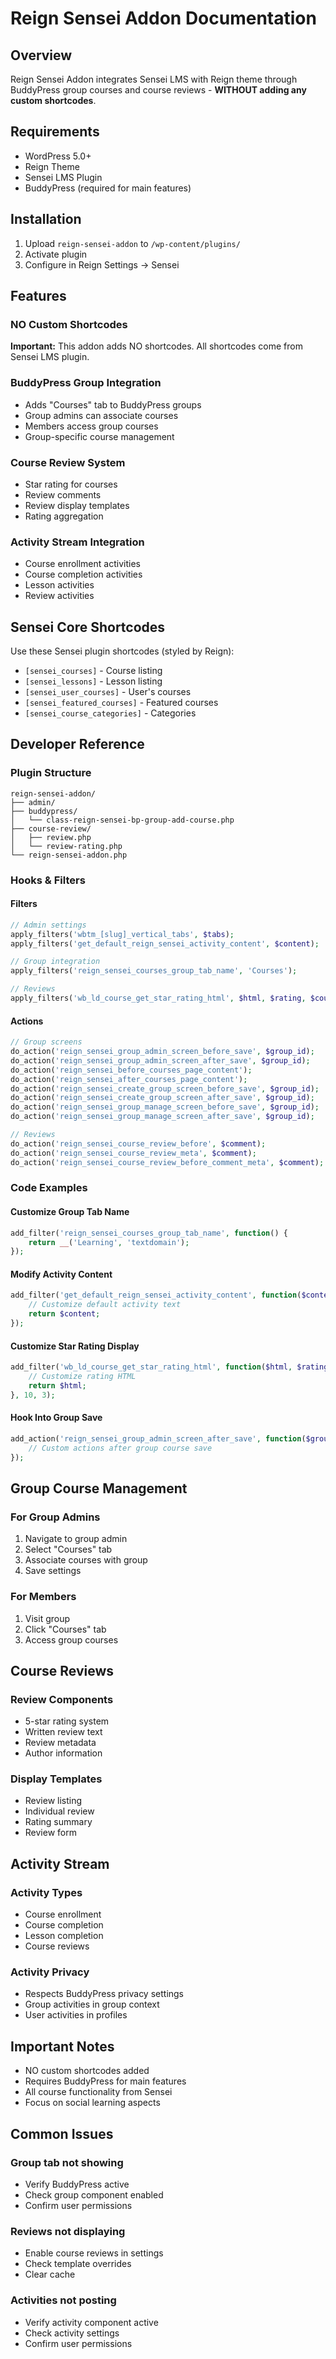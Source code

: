 # Reign Sensei Addon Documentation

## Overview
Reign Sensei Addon integrates Sensei LMS with Reign theme through BuddyPress group courses and course reviews - **WITHOUT adding any custom shortcodes**.

## Requirements
- WordPress 5.0+
- Reign Theme
- Sensei LMS Plugin
- BuddyPress (required for main features)

## Installation
1. Upload `reign-sensei-addon` to `/wp-content/plugins/`
2. Activate plugin
3. Configure in Reign Settings → Sensei

## Features

### NO Custom Shortcodes
**Important:** This addon adds NO shortcodes. All shortcodes come from Sensei LMS plugin.

### BuddyPress Group Integration
- Adds "Courses" tab to BuddyPress groups
- Group admins can associate courses
- Members access group courses
- Group-specific course management

### Course Review System
- Star rating for courses
- Review comments
- Review display templates
- Rating aggregation

### Activity Stream Integration
- Course enrollment activities
- Course completion activities
- Lesson activities
- Review activities

## Sensei Core Shortcodes

Use these Sensei plugin shortcodes (styled by Reign):
- `[sensei_courses]` - Course listing
- `[sensei_lessons]` - Lesson listing
- `[sensei_user_courses]` - User's courses
- `[sensei_featured_courses]` - Featured courses
- `[sensei_course_categories]` - Categories

## Developer Reference

### Plugin Structure
```
reign-sensei-addon/
├── admin/
├── buddypress/
│   └── class-reign-sensei-bp-group-add-course.php
├── course-review/
│   ├── review.php
│   └── review-rating.php
└── reign-sensei-addon.php
```

### Hooks & Filters

#### Filters
```php
// Admin settings
apply_filters('wbtm_[slug]_vertical_tabs', $tabs);
apply_filters('get_default_reign_sensei_activity_content', $content);

// Group integration
apply_filters('reign_sensei_courses_group_tab_name', 'Courses');

// Reviews
apply_filters('wb_ld_course_get_star_rating_html', $html, $rating, $count);
```

#### Actions
```php
// Group screens
do_action('reign_sensei_group_admin_screen_before_save', $group_id);
do_action('reign_sensei_group_admin_screen_after_save', $group_id);
do_action('reign_sensei_before_courses_page_content');
do_action('reign_sensei_after_courses_page_content');
do_action('reign_sensei_create_group_screen_before_save', $group_id);
do_action('reign_sensei_create_group_screen_after_save', $group_id);
do_action('reign_sensei_group_manage_screen_before_save', $group_id);
do_action('reign_sensei_group_manage_screen_after_save', $group_id);

// Reviews
do_action('reign_sensei_course_review_before', $comment);
do_action('reign_sensei_course_review_meta', $comment);
do_action('reign_sensei_course_review_before_comment_meta', $comment);
```

### Code Examples

#### Customize Group Tab Name
```php
add_filter('reign_sensei_courses_group_tab_name', function() {
    return __('Learning', 'textdomain');
});
```

#### Modify Activity Content
```php
add_filter('get_default_reign_sensei_activity_content', function($content) {
    // Customize default activity text
    return $content;
});
```

#### Customize Star Rating Display
```php
add_filter('wb_ld_course_get_star_rating_html', function($html, $rating, $count) {
    // Customize rating HTML
    return $html;
}, 10, 3);
```

#### Hook Into Group Save
```php
add_action('reign_sensei_group_admin_screen_after_save', function($group_id) {
    // Custom actions after group course save
});
```

## Group Course Management

### For Group Admins
1. Navigate to group admin
2. Select "Courses" tab
3. Associate courses with group
4. Save settings

### For Members
1. Visit group
2. Click "Courses" tab
3. Access group courses

## Course Reviews

### Review Components
- 5-star rating system
- Written review text
- Review metadata
- Author information

### Display Templates
- Review listing
- Individual review
- Rating summary
- Review form

## Activity Stream

### Activity Types
- Course enrollment
- Course completion
- Lesson completion
- Course reviews

### Activity Privacy
- Respects BuddyPress privacy settings
- Group activities in group context
- User activities in profiles

## Important Notes
- NO custom shortcodes added
- Requires BuddyPress for main features
- All course functionality from Sensei
- Focus on social learning aspects

## Common Issues

### Group tab not showing
- Verify BuddyPress active
- Check group component enabled
- Confirm user permissions

### Reviews not displaying
- Enable course reviews in settings
- Check template overrides
- Clear cache

### Activities not posting
- Verify activity component active
- Check activity settings
- Confirm user permissions